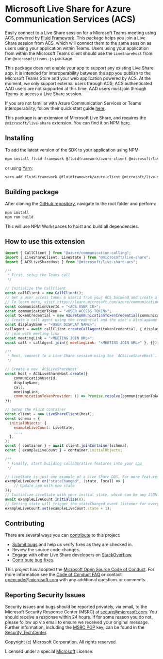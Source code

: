 # Microsoft Live Share for Azure Communication Services (ACS)

Easily connect to a Live Share session for a Microsoft Teams meeting using ACS, powered by [Fluid Framework](https://fluidframework.com/). This package helps you join a Live Share session from ACS, which will connect them to the same session as users using your application within Teams. Users using your application from within the Microsoft Teams client should use the `LiveShareHost` from the `@microsoft/teams-js` package.

This package does not enable your app to support any existing Live Share app. It is intended for interoperability between the app you publish to the Microsoft Teams Store and your web application powered by ACS. At the moment, we only support external users through ACS; ACS authenticated AAD users are not supported at this time. AAD users must join through Teams to access a Live Share session.

If you are not familiar with Azure Communication Services or Teams interoperability, follow their quick start guide [here](https://learn.microsoft.com/azure/communication-services/quickstarts/identity/access-tokens).

This package is an extension of Microsoft Live Share, and requires the `@microsoft/live-share` extension. You can find it on NPM [here](https://www.npmjs.com/package/@microsoft/live-share).

## Installing

To add the latest version of the SDK to your application using NPM:

```bash
npm install fluid-framework @fluidframework/azure-client @microsoft/live-share @microsoft/live-share-acs @azure/communication-calling@next --save
```

or using [Yarn](https://yarnpkg.com/):

```bash
yarn add fluid-framework @fluidframework/azure-client @microsoft/live-share @microsoft/live-share-acs @azure/communication-calling@next
```

## Building package

After cloning the [GitHub repository](https://www.github.com/microsoft/live-share-sdk), navigate to the root folder and perform:

```bash
npm install
npm run build
```

This will use NPM Workspaces to hoist and build all dependencies.

## How to use this extension

```javascript
import { CallClient } from "@azure/communication-calling";
import { LiveShareClient, LiveState } from "@microsoft/live-share";
import { ACSLiveShareHost } from "@microsoft/live-share-acs";

/**
 * First, setup the Teams call
 */ 

// Initialize the CallClient
const callClient = new CallClient();
// Get a user access token & userId from your ACS backend and create a credential.
// To learn more, visit https://learn.microsoft.com/azure/communication-services/quickstarts/identity/access-tokens
const communicationUserId = "<ACS USER ID>";
const communicationToken = "<USER ACCESS TOKEN>";
const tokenCredential = new AzureCommunicationTokenCredential(communicationToken);
// Create a call agent using the credential and the user's displayName
const displayName = "<USER DISPLAY NAME>";
callAgent = await callClient.createCallAgent(tokenCredential, { displayName });
// join with meeting link
const meetingLink = "<MEETING JOIN URL>";
const call = callAgent.join({ meetingLink: "<MEETING JOIN URL>" }, {});

/**
 * Next, connect to a Live Share session using the `ACSLiveShareHost`.
 */

// Create a new `ACSLiveShareHost`
const host = ACSLiveShareHost.create({
    communicationUserId,
    displayName,
    call,
    meetingLink,
    communicationTokenProvider: () => Promise.resolve(communicationToken),
});

// Setup the Fluid container
const client = new LiveShareClient(host);
const schema = {
  initialObjects: {
    exampleLiveCount: LiveState,
    ...,
  },
};
const { container } = await client.joinContainer(schema);
const { exampleLiveCount } = container.initialObjects;

/**
 * Finally, start building collaborative features into your app
 */

// LiveState is just one example of a Live Share DDS. For more features & data structures, visit https://aka.ms/teamsliveshare
exampleLiveCount.on("stateChanged", (state, local) => {
    // Update app with new state
});
// Initialize LiveState with your initial state, which can be any JSON serializable value (e.g., object, string, etc.)
await exampleLiveCount.initialize(0);
// Setting state will trigger the stateChanged event listener for everyone in the meeting
exampleLiveCount.set(exampleLiveCount.state + 1);
```

## Contributing

There are several ways you can [contribute](../../CONTRIBUTING.md) to this project:

- [Submit bugs](https://github.com/microsoft/live-share-sdk/issues) and help us verify fixes as they are checked in.
- Review the source code changes.
- Engage with other Live Share developers on [StackOverflow](https://stackoverflow.com/questions/tagged/live-share).
- [Contribute bug fixes](../../CONTRIBUTING.md).

This project has adopted the [Microsoft Open Source Code of Conduct](https://opensource.microsoft.com/codeofconduct/). For more information see the [Code of Conduct FAQ](https://opensource.microsoft.com/codeofconduct/faq/) or contact opencode@microsoft.com with any additional questions or comments.

## Reporting Security Issues

Security issues and bugs should be reported privately, via email, to the Microsoft Security Response Center (MSRC) at secure@microsoft.com. You should receive a response within 24 hours. If for some reason you do not, please follow up via email to ensure we received your original message. Further information, including the [MSRC PGP](https://technet.microsoft.com/security/dn606155) key, can be found in the [Security TechCenter](https://technet.microsoft.com/security/default).

Copyright (c) Microsoft Corporation. All rights reserved.

Licensed under a special [Microsoft](../../LICENSE) License.
